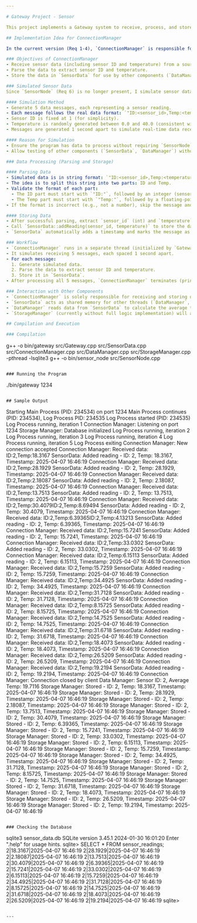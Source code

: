 ```yaml
---

# Gateway Project - Sensor

This project implements a Gateway system to receive, process, and store sensor temperature data. Below is the complete detailed information about the implementation idea for `ConnectionManager`, along with instructions for compilation, execution, and sample output.

## Implementation Idea for ConnectionManager

In the current version (Req 1-4), `ConnectionManager` is responsible for receiving sensor data from an external source (initially via a socket from `SensorNode`, but since Req 6 was removed, we simulate the data). Here is the implementation concept:

### Objectives of ConnectionManager
- Receive sensor data (including sensor ID and temperature) from a source (simulated in this case).
- Parse the data to extract sensor ID and temperature.
- Store the data in `SensorData` for use by other components (`DataManager`, `StorageManager`).

### Simulated Sensor Data
Since `SensorNode` (Req 6) is no longer present, I simulate sensor data directly within `ConnectionManager` to mimic receiving data from a client.

#### Simulation Method
- Generate 5 data messages, each representing a sensor reading.
- Each message follows the real data format: `"ID:<sensor_id>,Temp:<temperature>"` (e.g., `"ID:1,Temp:25.4977"`).
- Sensor ID is fixed at 1 (for simplicity).
- Temperature is randomly generated between 0.0 and 40.0 (consistent with the original `SensorNode` requirement in Req 6).
- Messages are generated 1 second apart to simulate real-time data reception.

#### Reason for Simulation
- Ensure the program has data to process without requiring `SensorNode`.
- Allow testing of other components (`SensorData`, `DataManager`) without a real socket connection.

### Data Processing (Parsing and Storage)

#### Parsing Data
- Simulated data is in string format: `"ID:<sensor_id>,Temp:<temperature>"`.
- The idea is to split this string into two parts: ID and Temp.
- Validate the format of each part:
  - The ID part must start with `"ID:"`, followed by an integer (sensor ID).
  - The Temp part must start with `"Temp:"`, followed by a floating-point number (temperature).
- If the format is incorrect (e.g., not a number), skip the message and print an error.

#### Storing Data
- After successful parsing, extract `sensor_id` (int) and `temperature` (double).
- Call `SensorData::addReading(sensor_id, temperature)` to store the data in `SensorData`.
- `SensorData` automatically adds a timestamp and marks the message as "unprocessed" (`valid = true`).

### Workflow
- `ConnectionManager` runs in a separate thread (initialized by `Gateway`).
- It simulates receiving 5 messages, each spaced 1 second apart.
- For each message:
  1. Generate simulated data.
  2. Parse the data to extract sensor ID and temperature.
  3. Store it in `SensorData`.
- After processing all 5 messages, `ConnectionManager` terminates (prints "Simulation finished").

### Interaction with Other Components
- `ConnectionManager` is solely responsible for receiving and storing data in `SensorData`.
- `SensorData` acts as shared memory for other threads (`DataManager`, `StorageManager`) to access the data.
- `DataManager` reads data from `SensorData` to calculate the average temperature.
- `StorageManager` (currently without full logic implementation) will also read data from `SensorData` in the future.

## Compilation and Execution

### Compilation
```
g++ -o bin/gateway src/Gateway.cpp src/SensorData.cpp src/ConnectionManager.cpp src/DataManager.cpp src/StorageManager.cpp -pthread -lsqlite3
g++ -o bin/sensor_node src/SensorNode.cpp
```

### Running the Program
```
./bin/gateway 1234
```

## Sample Output

```
Starting Main Process (PID: 234534) on port 1234
Main Process continues (PID: 234534), Log Process PID: 234535
Log Process started (PID: 234535)
Log Process running, iteration 1
Connection Manager: Listening on port 1234
Storage Manager: Database initialized
Log Process running, iteration 2
Log Process running, iteration 3
Log Process running, iteration 4
Log Process running, iteration 5
Log Process exiting
Connection Manager: New connection accepted
Connection Manager: Received data: ID:2,Temp:18.3167
SensorData: Added reading - ID: 2, Temp: 18.3167, Timestamp: 2025-04-07 16:46:19
Connection Manager: Received data: ID:2,Temp:28.1929
SensorData: Added reading - ID: 2, Temp: 28.1929, Timestamp: 2025-04-07 16:46:19
Connection Manager: Received data: ID:2,Temp:2.18087
SensorData: Added reading - ID: 2, Temp: 2.18087, Timestamp: 2025-04-07 16:46:19
Connection Manager: Received data: ID:2,Temp:13.7513
SensorData: Added reading - ID: 2, Temp: 13.7513, Timestamp: 2025-04-07 16:46:19
Connection Manager: Received data: ID:2,Temp:30.4079ID:2,Temp:8.69494
SensorData: Added reading - ID: 2, Temp: 30.4079, Timestamp: 2025-04-07 16:46:19
Connection Manager: Received data: ID:2,Temp:6.39365ID:2,Temp:4.13213
SensorData: Added reading - ID: 2, Temp: 6.39365, Timestamp: 2025-04-07 16:46:19
Connection Manager: Received data: ID:2,Temp:15.7241
SensorData: Added reading - ID: 2, Temp: 15.7241, Timestamp: 2025-04-07 16:46:19
Connection Manager: Received data: ID:2,Temp:33.0302
SensorData: Added reading - ID: 2, Temp: 33.0302, Timestamp: 2025-04-07 16:46:19
Connection Manager: Received data: ID:2,Temp:6.15113
SensorData: Added reading - ID: 2, Temp: 6.15113, Timestamp: 2025-04-07 16:46:19
Connection Manager: Received data: ID:2,Temp:15.7259
SensorData: Added reading - ID: 2, Temp: 15.7259, Timestamp: 2025-04-07 16:46:19
Connection Manager: Received data: ID:2,Temp:34.4925
SensorData: Added reading - ID: 2, Temp: 34.4925, Timestamp: 2025-04-07 16:46:19
Connection Manager: Received data: ID:2,Temp:31.7128
SensorData: Added reading - ID: 2, Temp: 31.7128, Timestamp: 2025-04-07 16:46:19
Connection Manager: Received data: ID:2,Temp:8.15725
SensorData: Added reading - ID: 2, Temp: 8.15725, Timestamp: 2025-04-07 16:46:19
Connection Manager: Received data: ID:2,Temp:14.7525
SensorData: Added reading - ID: 2, Temp: 14.7525, Timestamp: 2025-04-07 16:46:19
Connection Manager: Received data: ID:2,Temp:31.6718
SensorData: Added reading - ID: 2, Temp: 31.6718, Timestamp: 2025-04-07 16:46:19
Connection Manager: Received data: ID:2,Temp:18.4073
SensorData: Added reading - ID: 2, Temp: 18.4073, Timestamp: 2025-04-07 16:46:19
Connection Manager: Received data: ID:2,Temp:26.5209
SensorData: Added reading - ID: 2, Temp: 26.5209, Timestamp: 2025-04-07 16:46:19
Connection Manager: Received data: ID:2,Temp:19.2194
SensorData: Added reading - ID: 2, Temp: 19.2194, Timestamp: 2025-04-07 16:46:19
Connection Manager: Connection closed by client
Data Manager: Sensor ID: 2, Average Temp: 19.7116
Storage Manager: Stored - ID: 2, Temp: 18.3167, Timestamp: 2025-04-07 16:46:19
Storage Manager: Stored - ID: 2, Temp: 28.1929, Timestamp: 2025-04-07 16:46:19
Storage Manager: Stored - ID: 2, Temp: 2.18087, Timestamp: 2025-04-07 16:46:19
Storage Manager: Stored - ID: 2, Temp: 13.7513, Timestamp: 2025-04-07 16:46:19
Storage Manager: Stored - ID: 2, Temp: 30.4079, Timestamp: 2025-04-07 16:46:19
Storage Manager: Stored - ID: 2, Temp: 6.39365, Timestamp: 2025-04-07 16:46:19
Storage Manager: Stored - ID: 2, Temp: 15.7241, Timestamp: 2025-04-07 16:46:19
Storage Manager: Stored - ID: 2, Temp: 33.0302, Timestamp: 2025-04-07 16:46:19
Storage Manager: Stored - ID: 2, Temp: 6.15113, Timestamp: 2025-04-07 16:46:19
Storage Manager: Stored - ID: 2, Temp: 15.7259, Timestamp: 2025-04-07 16:46:19
Storage Manager: Stored - ID: 2, Temp: 34.4925, Timestamp: 2025-04-07 16:46:19
Storage Manager: Stored - ID: 2, Temp: 31.7128, Timestamp: 2025-04-07 16:46:19
Storage Manager: Stored - ID: 2, Temp: 8.15725, Timestamp: 2025-04-07 16:46:19
Storage Manager: Stored - ID: 2, Temp: 14.7525, Timestamp: 2025-04-07 16:46:19
Storage Manager: Stored - ID: 2, Temp: 31.6718, Timestamp: 2025-04-07 16:46:19
Storage Manager: Stored - ID: 2, Temp: 18.4073, Timestamp: 2025-04-07 16:46:19
Storage Manager: Stored - ID: 2, Temp: 26.5209, Timestamp: 2025-04-07 16:46:19
Storage Manager: Stored - ID: 2, Temp: 19.2194, Timestamp: 2025-04-07 16:46:19
```

### Checking the Database
```
sqlite3 sensor_data.db
SQLite version 3.45.1 2024-01-30 16:01:20
Enter ".help" for usage hints.
sqlite> SELECT * FROM sensor_readings;
2|18.3167|2025-04-07 16:46:19
2|28.1929|2025-04-07 16:46:19
2|2.18087|2025-04-07 16:46:19
2|13.7513|2025-04-07 16:46:19
2|30.4079|2025-04-07 16:46:19
2|6.39365|2025-04-07 16:46:19
2|15.7241|2025-04-07 16:46:19
2|33.0302|2025-04-07 16:46:19
2|6.15113|2025-04-07 16:46:19
2|15.7259|2025-04-07 16:46:19
2|34.4925|2025-04-07 16:46:19
2|31.7128|2025-04-07 16:46:19
2|8.15725|2025-04-07 16:46:19
2|14.7525|2025-04-07 16:46:19
2|31.6718|2025-04-07 16:46:19
2|18.4073|2025-04-07 16:46:19
2|26.5209|2025-04-07 16:46:19
2|19.2194|2025-04-07 16:46:19
sqlite>
```

---
```

